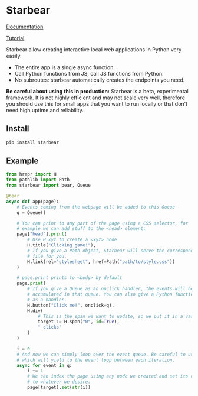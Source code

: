 
# Starbear

[Documentation](https://starbear.readthedocs.io/en/latest/)

[Tutorial](https://starbear.readthedocs.io/en/latest/tutorial.html#tutorial)

Starbear allow creating interactive local web applications in Python very easily.

* The entire app is a single async function.
* Call Python functions from JS, call JS functions from Python.
* No subroutes: starbear automatically creates the endpoints you need.

**Be careful about using this in production:** Starbear is a beta, experimental framework. It is not highly efficient and may not scale very well, therefore you should use this for small apps that you want to run locally or that don't need high uptime and reliability.


## Install

```bash
pip install starbear
```


## Example


```python
from hrepr import H
from pathlib import Path
from starbear import bear, Queue

@bear
async def app(page):
    # Events coming from the webpage will be added to this Queue
    q = Queue()

    # You can print to any part of the page using a CSS selector, for
    # example we can add stuff to the <head> element:
    page["head"].print(
        # Use H.xyz to create a <xyz> node
        H.title("Clicking game!"),
        # If you give a Path object, Starbear will serve the corresponding
        # file for you.
        H.link(rel="stylesheet", href=Path("path/to/style.css"))
    )

    # page.print prints to <body> by default
    page.print(
        # If you give a Queue as an onclick handler, the events will be
        # accumulated in that queue. You can also give a Python function
        # as a handler.
        H.button("Click me!", onclick=q),
        H.div(
            # This is the span we want to update, so we put it in a variable
            target := H.span("0", id=True),
            " clicks"
        )
    )

    i = 0
    # And now we can simply loop over the event queue. Be careful to use *async* for,
    # which will yield to the event loop between each iteration.
    async for event in q:
        i += 1
        # We can index the page using any node we created and set its contents
        # to whatever we desire.
        page[target].set(str(i))
```
